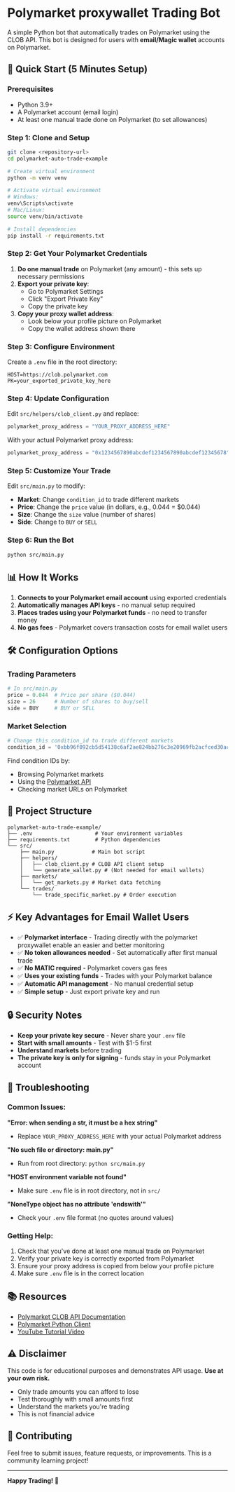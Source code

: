 # Polymarket proxywallet Trading Bot

A simple Python bot that automatically trades on Polymarket using the CLOB API. This bot is designed for users with **email/Magic wallet** accounts on Polymarket.

## 🚀 Quick Start (5 Minutes Setup)

### Prerequisites
- Python 3.9+
- A Polymarket account (email login)
- At least one manual trade done on Polymarket (to set allowances)

### Step 1: Clone and Setup
```bash
git clone <repository-url>
cd polymarket-auto-trade-example

# Create virtual environment
python -m venv venv

# Activate virtual environment
# Windows:
venv\Scripts\activate
# Mac/Linux:
source venv/bin/activate

# Install dependencies
pip install -r requirements.txt
```

### Step 2: Get Your Polymarket Credentials

1. **Do one manual trade** on Polymarket (any amount) - this sets up necessary permissions
2. **Export your private key**:
   - Go to Polymarket Settings
   - Click "Export Private Key"
   - Copy the private key
3. **Copy your proxy wallet address**:
   - Look below your profile picture on Polymarket
   - Copy the wallet address shown there

### Step 3: Configure Environment

Create a `.env` file in the root directory:
```
HOST=https://clob.polymarket.com
PK=your_exported_private_key_here
```

### Step 4: Update Configuration

Edit `src/helpers/clob_client.py` and replace:
```python
polymarket_proxy_address = "YOUR_PROXY_ADDRESS_HERE"
```
With your actual Polymarket proxy address:
```python
polymarket_proxy_address = "0x1234567890abcdef1234567890abcdef12345678"
```

### Step 5: Customize Your Trade

Edit `src/main.py` to modify:
- **Market**: Change `condition_id` to trade different markets
- **Price**: Change the `price` value (in dollars, e.g., 0.044 = $0.044)
- **Size**: Change the `size` value (number of shares)
- **Side**: Change to `BUY` or `SELL`

### Step 6: Run the Bot

```bash
python src/main.py
```

## 📊 How It Works

1. **Connects to your Polymarket email account** using exported credentials
2. **Automatically manages API keys** - no manual setup required
3. **Places trades using your Polymarket funds** - no need to transfer money
4. **No gas fees** - Polymarket covers transaction costs for email wallet users

## 🛠 Configuration Options

### Trading Parameters
```python
# In src/main.py
price = 0.044  # Price per share ($0.044)
size = 26      # Number of shares to buy/sell
side = BUY     # BUY or SELL
```

### Market Selection
```python
# Change this condition_id to trade different markets
condition_id = '0xbb96f092cb5d54138c6af2ae824bb276c3e20969fb2acfced30ac7f88f60862e'
```

Find condition IDs by:
- Browsing Polymarket markets
- Using the [Polymarket API](https://docs.polymarket.com/)
- Checking market URLs on Polymarket

## 📁 Project Structure

```
polymarket-auto-trade-example/
├── .env                    # Your environment variables
├── requirements.txt        # Python dependencies
└── src/
    ├── main.py            # Main bot script
    ├── helpers/
    │   ├── clob_client.py # CLOB API client setup
    │   └── generate_wallet.py # (Not needed for email wallets)
    ├── markets/
    │   └── get_markets.py # Market data fetching
    └── trades/
        └── trade_specific_market.py # Order execution
```

## ⚡ Key Advantages for Email Wallet Users

- ✅ **Polymarket interface** - Trading directly with the polymarket proxywallet enable an easier and better monitoring
- ✅ **No token allowances needed** - Set automatically after first manual trade
- ✅ **No MATIC required** - Polymarket covers gas fees
- ✅ **Uses your existing funds** - Trades with your Polymarket balance 
- ✅ **Automatic API management** - No manual credential setup
- ✅ **Simple setup** - Just export private key and run

## 🔒 Security Notes

- **Keep your private key secure** - Never share your `.env` file
- **Start with small amounts** - Test with $1-5 first
- **Understand markets** before trading
- **The private key is only for signing** - funds stay in your Polymarket account

## 🐛 Troubleshooting

### Common Issues:

**"Error: when sending a str, it must be a hex string"**
- Replace `YOUR_PROXY_ADDRESS_HERE` with your actual Polymarket address

**"No such file or directory: main.py"**
- Run from root directory: `python src/main.py`

**"HOST environment variable not found"**
- Make sure `.env` file is in root directory, not in `src/`

**"NoneType object has no attribute 'endswith'"**
- Check your `.env` file format (no quotes around values)

### Getting Help:

1. Check that you've done at least one manual trade on Polymarket
2. Verify your private key is correctly exported from Polymarket
3. Ensure your proxy address is copied from below your profile picture
4. Make sure `.env` file is in the correct location

## 📚 Resources

- [Polymarket CLOB API Documentation](https://docs.polymarket.com/)
- [Polymarket Python Client](https://github.com/Polymarket/py-clob-client)
- [YouTube Tutorial Video](https://www.youtube.com/watch?v=ZbFTmDgSe_4)

## ⚠️ Disclaimer

This code is for educational purposes and demonstrates API usage. **Use at your own risk.** 
- Only trade amounts you can afford to lose
- Test thoroughly with small amounts first
- Understand the markets you're trading
- This is not financial advice

## 🤝 Contributing

Feel free to submit issues, feature requests, or improvements. This is a community learning project!

---

**Happy Trading! 🚀**
